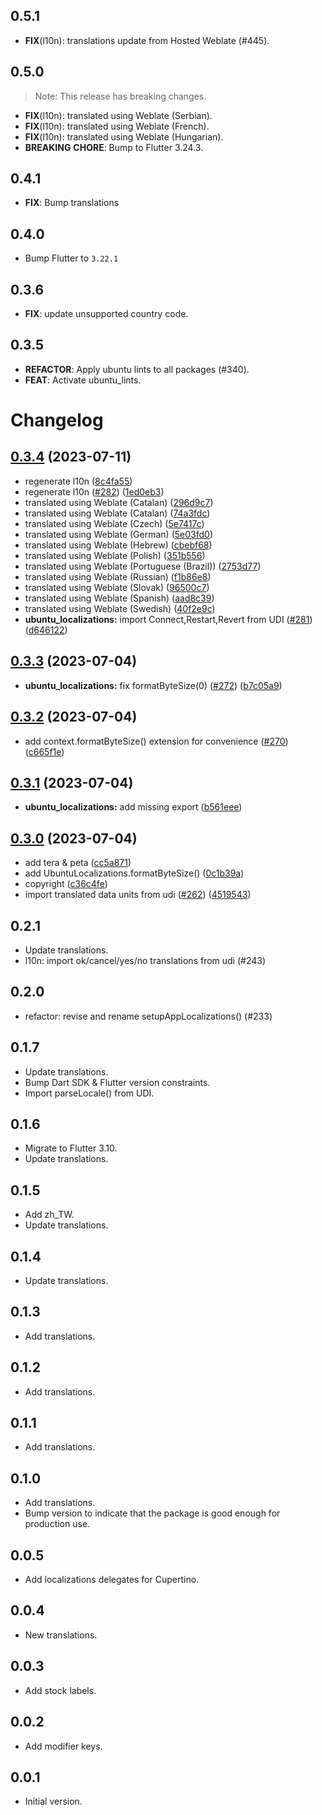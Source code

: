 ## 0.5.1

 - **FIX**(l10n): translations update from Hosted Weblate (#445).

## 0.5.0

> Note: This release has breaking changes.

 - **FIX**(l10n): translated using Weblate (Serbian).
 - **FIX**(l10n): translated using Weblate (French).
 - **FIX**(l10n): translated using Weblate (Hungarian).
 - **BREAKING** **CHORE**: Bump to Flutter 3.24.3.

## 0.4.1

 - **FIX**: Bump translations
 
 
## 0.4.0

 - Bump Flutter to `3.22.1`
 
## 0.3.6

 - **FIX**: update unsupported country code.

## 0.3.5

 - **REFACTOR**: Apply ubuntu lints to all packages (#340).
 - **FEAT**: Activate ubuntu_lints.

# Changelog

## [0.3.4](https://github.com/canonical/ubuntu-flutter-plugins/compare/ubuntu_localizations-v0.3.3...ubuntu_localizations-v0.3.4) (2023-07-11)


* regenerate l10n ([8c4fa55](https://github.com/canonical/ubuntu-flutter-plugins/commit/8c4fa55874f56ab3628abd96e51eddaef355b3cc))
* regenerate l10n ([#282](https://github.com/canonical/ubuntu-flutter-plugins/issues/282)) ([1ed0eb3](https://github.com/canonical/ubuntu-flutter-plugins/commit/1ed0eb365fcfa352138bea1aafa81f5b587a7e12))
* translated using Weblate (Catalan) ([296d9c7](https://github.com/canonical/ubuntu-flutter-plugins/commit/296d9c7d2394f185021ac76d660a655437987f11))
* translated using Weblate (Catalan) ([74a3fdc](https://github.com/canonical/ubuntu-flutter-plugins/commit/74a3fdca1f2dc3027525e44739498573a08de97d))
* translated using Weblate (Czech) ([5e7417c](https://github.com/canonical/ubuntu-flutter-plugins/commit/5e7417c840e89d49c9abb2d338c2eed971e2786d))
* translated using Weblate (German) ([5e03fd0](https://github.com/canonical/ubuntu-flutter-plugins/commit/5e03fd00e1266416bd6f66c2ea30aea5b5b3de1c))
* translated using Weblate (Hebrew) ([cbebf68](https://github.com/canonical/ubuntu-flutter-plugins/commit/cbebf68b2b0441c4ca86ff008315cb701726536e))
* translated using Weblate (Polish) ([351b556](https://github.com/canonical/ubuntu-flutter-plugins/commit/351b55642d927520625488d1742d57c31b297497))
* translated using Weblate (Portuguese (Brazil)) ([2753d77](https://github.com/canonical/ubuntu-flutter-plugins/commit/2753d776536006de409b9128a8c61210f767160e))
* translated using Weblate (Russian) ([f1b86e8](https://github.com/canonical/ubuntu-flutter-plugins/commit/f1b86e89e26d8c6931c12aaa77dae7f4c23212a7))
* translated using Weblate (Slovak) ([96500c7](https://github.com/canonical/ubuntu-flutter-plugins/commit/96500c7971167781bcb8565a65b9d811ca9f147d))
* translated using Weblate (Spanish) ([aad8c39](https://github.com/canonical/ubuntu-flutter-plugins/commit/aad8c39088178243cca01b15423875bea19ef921))
* translated using Weblate (Swedish) ([40f2e9c](https://github.com/canonical/ubuntu-flutter-plugins/commit/40f2e9c77305f7e0e17e4f5038789362be733b48))
* **ubuntu_localizations:** import Connect,Restart,Revert from UDI ([#281](https://github.com/canonical/ubuntu-flutter-plugins/issues/281)) ([d646122](https://github.com/canonical/ubuntu-flutter-plugins/commit/d646122a2b92f37b58c98ce8a2c581fd70b0632e))

## [0.3.3](https://github.com/canonical/ubuntu-flutter-plugins/compare/ubuntu_localizations-v0.3.2...ubuntu_localizations-v0.3.3) (2023-07-04)


* **ubuntu_localizations:** fix formatByteSize(0) ([#272](https://github.com/canonical/ubuntu-flutter-plugins/issues/272)) ([b7c05a9](https://github.com/canonical/ubuntu-flutter-plugins/commit/b7c05a9c74d949f90aa2342e9207c2ed15b9e233))

## [0.3.2](https://github.com/canonical/ubuntu-flutter-plugins/compare/ubuntu_localizations-v0.3.1...ubuntu_localizations-v0.3.2) (2023-07-04)


* add context.formatByteSize() extension for convenience ([#270](https://github.com/canonical/ubuntu-flutter-plugins/issues/270)) ([c665f1e](https://github.com/canonical/ubuntu-flutter-plugins/commit/c665f1ef6750c04961eeae44ef4705c20a7b5168))

## [0.3.1](https://github.com/canonical/ubuntu-flutter-plugins/compare/ubuntu_localizations-v0.3.0...ubuntu_localizations-v0.3.1) (2023-07-04)


* **ubuntu_localizations:** add missing export ([b561eee](https://github.com/canonical/ubuntu-flutter-plugins/commit/b561eee7a329c1b7c4a2144cc58656498f2649b5))

## [0.3.0](https://github.com/canonical/ubuntu-flutter-plugins/compare/ubuntu_localizations-v0.2.1...ubuntu_localizations-v0.3.0) (2023-07-04)


* add tera & peta ([cc5a871](https://github.com/canonical/ubuntu-flutter-plugins/commit/cc5a871e9755a00806fc06bdd2a352336a6631a0))
* add UbuntuLocalizations.formatByteSize() ([0c1b39a](https://github.com/canonical/ubuntu-flutter-plugins/commit/0c1b39aebc16eb4863e4f4d62077c9c17a120229))
* copyright ([c36c4fe](https://github.com/canonical/ubuntu-flutter-plugins/commit/c36c4feeebe7977cfacc5451cec19e6671e835d0))
* import translated data units from udi ([#262](https://github.com/canonical/ubuntu-flutter-plugins/issues/262)) ([4519543](https://github.com/canonical/ubuntu-flutter-plugins/commit/45195437c53037eccd5658c59ed08be524ee5949))

## 0.2.1

- Update translations.
- l10n: import ok/cancel/yes/no translations from udi (#243)

## 0.2.0

- refactor: revise and rename setupAppLocalizations() (#233)

## 0.1.7

- Update translations.
- Bump Dart SDK & Flutter version constraints.
- Import parseLocale() from UDI.

## 0.1.6

- Migrate to Flutter 3.10.
- Update translations.

## 0.1.5

- Add zh_TW.
- Update translations.

## 0.1.4

- Update translations.

## 0.1.3

- Add translations.

## 0.1.2

- Add translations.

## 0.1.1

- Add translations.

## 0.1.0

- Add translations.
- Bump version to indicate that the package is good enough for production use.

## 0.0.5

- Add localizations delegates for Cupertino.

## 0.0.4

- New translations.

## 0.0.3

- Add stock labels.

## 0.0.2

- Add modifier keys.

## 0.0.1

- Initial version.
